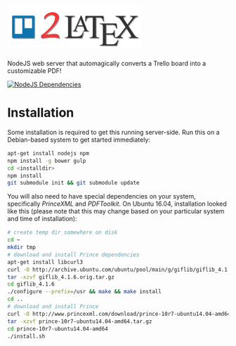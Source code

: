 ![NotebookGenie][t2l-logo]
============

NodeJS web server that automagically converts a Trello board into a customizable PDF!

[![NodeJS Dependencies][dep-image]][dep-url]

# Installation

Some installation is required to get this running server-side. Run this on a Debian-based system to get started immediately:

``` bash
apt-get install nodejs npm
npm install -g bower gulp
cd <installdir>
npm install
git submodule init && git submodule update
```

You will also need to have special dependencies on your system, specifically *PrinceXML* and *PDFToolkit*.
On Ubuntu 16.04, installation looked like this (please note that this may change based on your particular system and time of installation):

``` bash
# create temp dir somewhere on disk
cd ~
mkdir tmp
# download and install Prince dependencies
apt-get install libcurl3
curl -O http://archive.ubuntu.com/ubuntu/pool/main/g/giflib/giflib_4.1.6.orig.tar.gz
tar -xzvf giflib_4.1.6.orig.tar.gz
cd giflib_4.1.6
./configure --prefix=/usr && make && make install
cd ..
# download and install Prince
curl -O http://www.princexml.com/download/prince-10r7-ubuntu14.04-amd64.tar.gz
tar -xzvf prince-10r7-ubuntu14.04-amd64.tar.gz
cd prince-10r7-ubuntu14.04-amd64
./install.sh
```

[dep-image]: https://david-dm.org/smo-key/notebookgenie.svg?style=flat
[dep-url]: https://david-dm.org/smo-key/notebookgenie
[t2l-logo]: https://raw.githubusercontent.com/smo-key/notebookgenie/master/img/trello2latex-rgb-96.png
